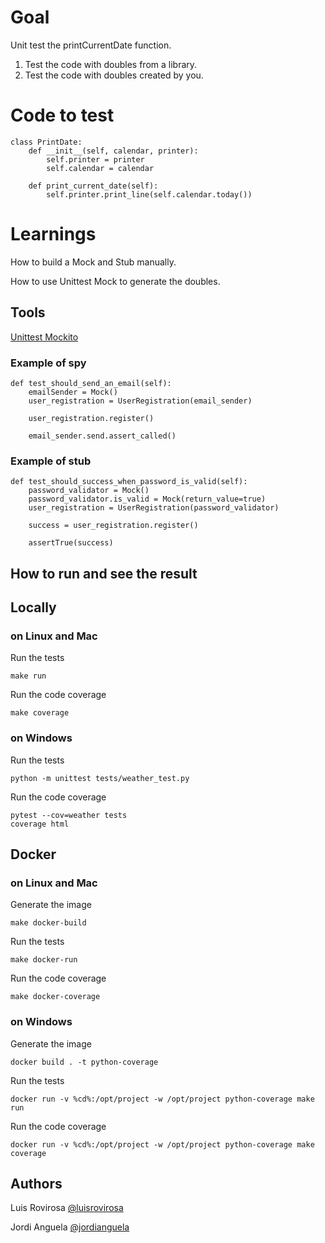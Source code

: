 # Goal
Unit test the printCurrentDate function.

1. Test the code with doubles from a library.
2. Test the code with doubles created by you.
# Code to test
    class PrintDate:
        def __init__(self, calendar, printer):
            self.printer = printer
            self.calendar = calendar
    
        def print_current_date(self):
            self.printer.print_line(self.calendar.today())

# Learnings
How to build a Mock and Stub manually.

How to use Unittest Mock to generate the doubles.

## Tools
[Unittest Mockito](https://cpython-test-docs.readthedocs.io/en/latest/library/unittest.mock.html)
### Example of spy

    def test_should_send_an_email(self):
        emailSender = Mock()
        user_registration = UserRegistration(email_sender)
    
        user_registration.register()
    
        email_sender.send.assert_called()

	
### Example of stub

    def test_should_success_when_password_is_valid(self):
        password_validator = Mock()
        password_validator.is_valid = Mock(return_value=true)
        user_registration = UserRegistration(password_validator)

        success = user_registration.register()

        assertTrue(success)

## How to run and see the result
## Locally
### on Linux and Mac
Run the tests

    make run

Run the code coverage

    make coverage
    
### on Windows
Run the tests
    
    python -m unittest tests/weather_test.py
    
Run the code coverage

    pytest --cov=weather tests
	coverage html
	
## Docker

### on Linux and Mac
Generate the image

    make docker-build

Run the tests
    
    make docker-run

Run the code coverage
    
    make docker-coverage

### on Windows
Generate the image

    docker build . -t python-coverage

Run the tests
    
    docker run -v %cd%:/opt/project -w /opt/project python-coverage make run

Run the code coverage

    docker run -v %cd%:/opt/project -w /opt/project python-coverage make coverage


## Authors
Luis Rovirosa [@luisrovirosa](https://www.twitter.com/luisrovirosa)

Jordi Anguela [@jordianguela](https://www.twitter.com/jordianguela)
